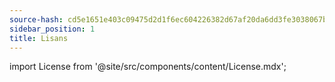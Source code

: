 ```yaml
---
source-hash: cd5e1651e403c09475d2d1f6ec604226382d67af20da6dd3fe3038067b73f64a
sidebar_position: 1
title: Lisans
---
```

import License from '@site/src/components/content/License.mdx';


<License/>